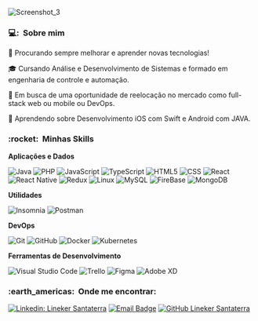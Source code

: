 
![Screenshot_3](https://user-images.githubusercontent.com/75345837/235743369-ae11a148-3fb5-4422-b82c-c8d7ac5ea56d.png)

<h3> 💻: &nbsp;Sobre mim </h3>

🤔   Procurando sempre melhorar e aprender novas tecnologias!

🎓   Cursando Análise e Desenvolvimento de Sistemas e formado em engenharia de controle e automação.

💼   Em busca de uma oportunidade de reelocação no mercado como full-stack web ou mobile ou DevOps.

🌱   Aprendendo sobre Desenvolvimento iOS com Swift e Android com JAVA.

<h3> :rocket: &nbsp;Minhas Skills </h3>

**Aplicações e Dados**

![Java](https://img.shields.io/badge/-Java-333333?style=flat&logo=Java&logoColor=007396)
![PHP](https://img.shields.io/badge/-Php-333333?style=flat&logo=php)
![JavaScript](https://img.shields.io/badge/-JavaScript-333333?style=flat&logo=javascript) 
![TypeScript](https://img.shields.io/badge/-TypeScript-333333?style=flat&logo=typescript) 
![HTML5](https://img.shields.io/badge/-HTML5-333333?style=flat&logo=HTML5)
![CSS](https://img.shields.io/badge/-CSS-333333?style=flat&logo=CSS3&logoColor=1572B6)
![React](https://img.shields.io/badge/-React-333333?style=flat&logo=react)
![React Native](https://img.shields.io/badge/-React%20Native-333333?style=flat&logo=react)
![Redux](https://img.shields.io/badge/-Redux-333333?style=flat&logo=redux)
![Linux](https://img.shields.io/badge/-Linux-grey?logo=linux) 
![MySQL](https://img.shields.io/badge/-MySQL-333333?style=flat&logo=mysql) 
![FireBase](https://img.shields.io/badge/-FireBase-333333?style=flat&logo=firebase)
![MongoDB](https://img.shields.io/badge/-MongoDb-333333?style=flat&logo=mongoDB)


**Utilidades**

![Insomnia](https://img.shields.io/badge/-Insomnia-333333?style=flat&logo=insomnia)
![Postman](https://img.shields.io/badge/-Postman-333333?style=flat&logo=postman)

**DevOps**

![Git](https://img.shields.io/badge/-Git-333333?style=flat&logo=git)
![GitHub](https://img.shields.io/badge/-GitHub-333333?style=flat&logo=github)
![Docker](https://img.shields.io/badge/-Docker-333333?style=flat&logo=docker)
![Kubernetes](https://img.shields.io/badge/-Kubernetes-333333?style=flat&logo=kubernetes)

**Ferramentas de Desenvolvimento**

![Visual Studio Code](https://img.shields.io/badge/-Visual%20Studio%20Code-333333?style=flat&logo=visual-studio-code&logoColor=007ACC)
![Trello](https://img.shields.io/badge/-Trello-333333?style=flat&logo=trello&logoColor=007ACC)
![Figma](https://img.shields.io/badge/-Figma-333333?style=flat&logo=figma&logoColor=007ACC)
![Adobe XD](https://img.shields.io/badge/-Adobe%20XD-333333?style=flat&logo=adobe-xd&logoColor=007ACC)  

<h3> :earth_americas: &nbsp;Onde me encontrar: </h3>

[![Linkedin: Lineker Santaterra](https://img.shields.io/badge/-LinekerSantaterra-blue?style=flat-square&logo=Linkedin&logoColor=white&link=LINK-DO-SEU-LINKEDIN)](https://www.linkedin.com/in/lineker-santaterra/)
[![Email Badge](https://img.shields.io/badge/-lineker_ss@outlook.com-006bed?style=flat-square&logo=Outlook&logoColor=white&link=mailto:lineker_ss@outlook.com)](mailto:lineker_ss@outlook.com)
[![GitHub Lineker Santaterra]( https://img.shields.io/github/followers/VanessaSwerts?label=follow&style=social)](https://github.com/LinekerSS/LinekerSS)



